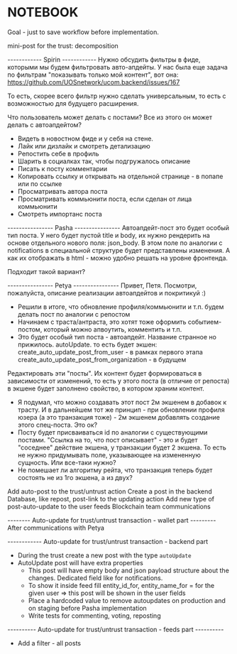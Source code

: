 # NOTEBOOK

Goal - just to save workflow before implementation.

mini-post for the trust: decomposition

------------ Spirin ------------
Нужно обсудить фильтры в фиде, которыми мы будем фильтровать авто-апдейты. У нас была еще задача по фильтрам
"показывать только мой контент", вот она:
https://github.com/UOSnetwork/ucom.backend/issues/167

То есть, скорее всего фильтр нужно сделать универсальным, то есть с возможностью для будущего расширения.

Что пользователь может делать с постами? Все из этого он может делать с автоапдейтом?
* Видеть в новостном фиде и у себя на стене.
* Лайк или дизлайк и смотреть детализацию
* Репостить себе в профиль
* Шарить в социалках так, чтобы подгружалось описание
* Писать к посту комментарии
* Копировать ссылку и открывать на отдельной странице - в попапе или по ссылке
* Просматривать автора поста
* Просматривать коммьюнити поста, если сделан от лица коммьюнити
* Смотреть импортанс поста



---------------- Pasha ----------------
Автоапдейт-пост это будет особый тип поста. У него будет пустой title и body, их нужно рендерить на основе отдельного нового поля:
json_body. В этом поле по аналогии с notifications в специальной структуре будет представлены изменения. А как их отображать
в html - можно удобно решать на уровне фронтенда.

Подходит такой вариант?


---------------- Petya ----------------
Привет, Петя. Посмотри, пожалуйста, описание реализации автоапдейтов и покритикуй :)

* Решили в итоге, что обновление профиля/коммьюнити и т.п. будем делать пост по аналогии с репостом
* Начинаем с траста/антраста, это хотят тоже оформить событием-постом, который можно апвоутить, комментить и т.п.
* Это будет особый тип поста - автоапдейт. Название странное но прижилось. autoUpdate. то есть будет экшен:
create_auto_update_post_from_user - в рамках первого этапа
create_auto_update_post_from_organization - в будущем

Редактировать эти "посты". Их контент будет формироваться в зависимости от изменений, то есть у этого поста
(в отличие от репоста) в экшене будет заполнено свойство, в котором храним контент.

* Я подумал, что можно создавать этот пост 2м экшенем в добавок к трасту. И в дальнейшем тот же принцип -
при обновлении профиля юзера (а это транзакция тоже) - 2м экшенем добавлять создание этого спец-поста. Это ок?
* Посту будет присваиваться id по аналогии с существующими постами. "Ссылка на то, что пост описывает" - это и будет "соседнее"
действие экшена, у транзакции будет 2 экшена. То есть не нужно придумывать поле, указывающее на измененную сущность. Или все-таки нужно?
* Не помешает ли алгоритму рейта, что транзакция теперь будет состоять не из 1го экшена, а из двух?


Add auto-post to the trust/untrust action
Create a post in the backend Database, like repost, post-link to the updating action
Add new type of post-auto-update to the user feeds
Blockchain team communications


-------- Auto-update for trust/untrust transaction - wallet part ---------
After communications with Petya


------------ Auto-update for trust/untrust transaction - backend part
* During the trust create a new post with the type `autoUpdate`
* AutoUpdate post will have extra properties
    * This post will have empty body and json payload structure about the changes. Dedicated field like for notifications.
    * To show it inside feed fill entity_id_for, entity_name_for = for the given user => this post will be shown in the user fields
    * Place a hardcoded value to remove autoupdates on production and on staging before Pasha implementation
    * Write tests for commenting, voting, reposting


---------- Auto-update for trust/untrust transaction - feeds part ----------
* Add a filter - all posts

